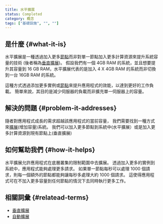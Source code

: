 ```yaml
---
title: 水平擴展
status: Completed
category: 概念
tags: ["基礎設施", "", ""]
---
```


## 是什麼 {#what-it-is}

水平擴展是一種透過加入更多[節點](/zh-tw/nodes/)而非對單一節點加入更多計算資源來提升系統容量的技術 (後者稱為[垂直擴展](/zh-tw/vertical-scaling/))。
假設我們有一個 4GB RAM 的系統，並且想要提升其容量到 16 GB RAM，水平擴展代表的是加入 4 X 4GB RAM 的系統而非切換到一台 16GB RAM 的系統。

這種方式透過添加更多實例或[節點](/zh-tw/nodes)來提升應用程式的效能，以達到更好的工作負載。
簡單來說，其目的是減少伺服器的負載而非擴充單一伺服器上的容量。

## 解決的問題 {#problem-it-addresses}

隨者對應用程式成長的需求超越該應用程式的當前容量，
我們需要找到一種方式來[擴展](/zh-tw/scalability/)(增加容量)系統。
我們可以加入更多節點到系統中(水平擴展）或是加入更多計算資源到現有節點上(垂直擴展)

## 如何幫助我們 {#how-it-helps}

水平擴展允許應用程式在底層叢集的限制範圍中去擴展。
透過加入更多的實例到系統中，應用程式能夠處理更多請求。
如果單一節點每秒可以處理 1000 個請求，則每一個額外的節點都能夠讓每秒多處理大約 1000 個請求。
這使得應用程式可在不加入更多容量到任何節點的情況下去同時執行更多工作。

## 相關詞彙 {#relatead-terms}

* [垂直擴展](/zh-tw/vertical-scaling/)
* [自動擴展](/zh-tw/auto-scaling/)
